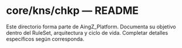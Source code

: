 # core/kns/chkp — README

Este directorio forma parte de AingZ_Platform. Documenta su objetivo dentro del RuleSet, arquitectura y ciclo de vida. Completar detalles específicos según corresponda.
